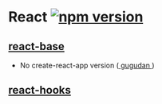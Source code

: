 # React [![npm version](https://img.shields.io/npm/v/react.svg?style=flat)](https://www.npmjs.com/package/react)

## [react-base](https://github.com/hoseong511/react-redux/tree/main/react-base)
- No create-react-app version ([ gugudan ](https://hoseong511.github.io/react-redux/react-base/gugudan/))
  
## [react-hooks](https://github.com/hoseong511/react-redux/tree/main/react-hooks-concept)

